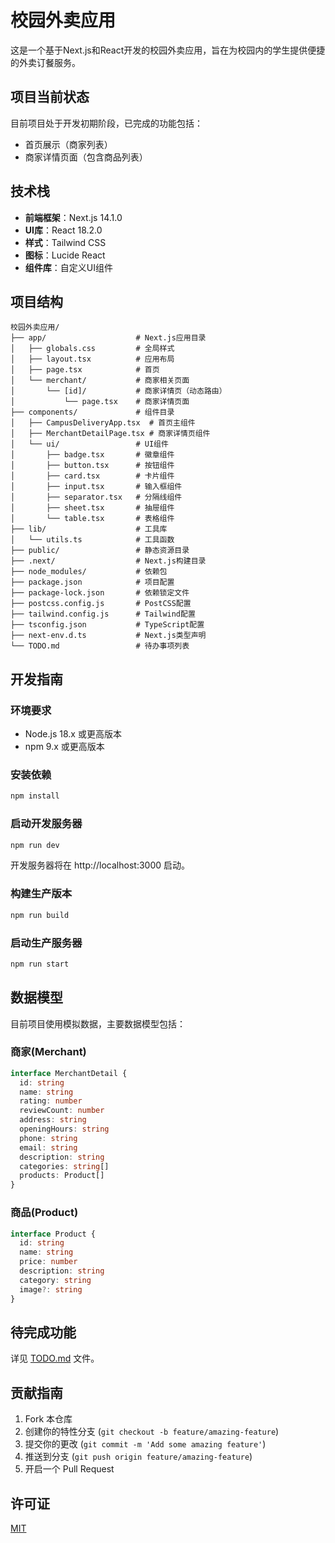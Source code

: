 # 校园外卖应用

这是一个基于Next.js和React开发的校园外卖应用，旨在为校园内的学生提供便捷的外卖订餐服务。

## 项目当前状态

目前项目处于开发初期阶段，已完成的功能包括：

- 首页展示（商家列表）
- 商家详情页面（包含商品列表）

## 技术栈

- **前端框架**：Next.js 14.1.0
- **UI库**：React 18.2.0
- **样式**：Tailwind CSS
- **图标**：Lucide React
- **组件库**：自定义UI组件

## 项目结构

```
校园外卖应用/
├── app/                    # Next.js应用目录
│   ├── globals.css         # 全局样式
│   ├── layout.tsx          # 应用布局
│   ├── page.tsx            # 首页
│   └── merchant/           # 商家相关页面
│       └── [id]/           # 商家详情页（动态路由）
│           └── page.tsx    # 商家详情页面
├── components/             # 组件目录
│   ├── CampusDeliveryApp.tsx  # 首页主组件
│   ├── MerchantDetailPage.tsx # 商家详情页组件
│   └── ui/                 # UI组件
│       ├── badge.tsx       # 徽章组件
│       ├── button.tsx      # 按钮组件
│       ├── card.tsx        # 卡片组件
│       ├── input.tsx       # 输入框组件
│       ├── separator.tsx   # 分隔线组件
│       ├── sheet.tsx       # 抽屉组件
│       └── table.tsx       # 表格组件
├── lib/                    # 工具库
│   └── utils.ts            # 工具函数
├── public/                 # 静态资源目录
├── .next/                  # Next.js构建目录
├── node_modules/           # 依赖包
├── package.json            # 项目配置
├── package-lock.json       # 依赖锁定文件
├── postcss.config.js       # PostCSS配置
├── tailwind.config.js      # Tailwind配置
├── tsconfig.json           # TypeScript配置
├── next-env.d.ts           # Next.js类型声明
└── TODO.md                 # 待办事项列表
```

## 开发指南

### 环境要求

- Node.js 18.x 或更高版本
- npm 9.x 或更高版本

### 安装依赖

```bash
npm install
```

### 启动开发服务器

```bash
npm run dev
```

开发服务器将在 http://localhost:3000 启动。

### 构建生产版本

```bash
npm run build
```

### 启动生产服务器

```bash
npm run start
```

## 数据模型

目前项目使用模拟数据，主要数据模型包括：

### 商家(Merchant)

```typescript
interface MerchantDetail {
  id: string
  name: string
  rating: number
  reviewCount: number
  address: string
  openingHours: string
  phone: string
  email: string
  description: string
  categories: string[]
  products: Product[]
}
```

### 商品(Product)

```typescript
interface Product {
  id: string
  name: string
  price: number
  description: string
  category: string
  image?: string
}
```

## 待完成功能

详见 [TODO.md](./TODO.md) 文件。

## 贡献指南

1. Fork 本仓库
2. 创建你的特性分支 (`git checkout -b feature/amazing-feature`)
3. 提交你的更改 (`git commit -m 'Add some amazing feature'`)
4. 推送到分支 (`git push origin feature/amazing-feature`)
5. 开启一个 Pull Request

## 许可证

[MIT](LICENSE) 